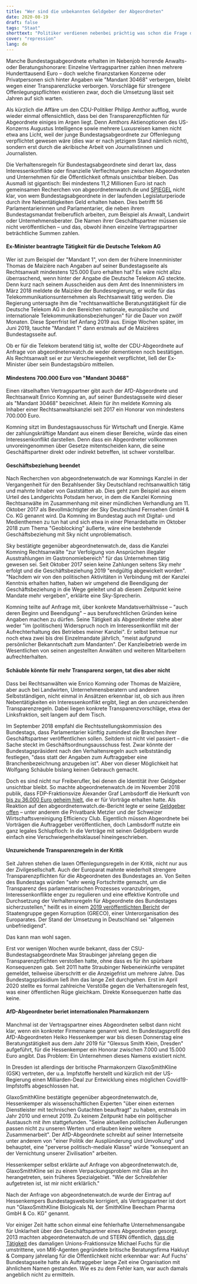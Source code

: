 ```yaml
---
title: "Wer sind die unbekannten Geldgeber der Abgeordneten"
date: 2020-08-19
draft: false
tags: "Staat"
shorttext: "Politiker verdienen nebenbei prächtig was schon die Frage der Unabhängigkeit aufwirft. Aber wer sind die unbekannten Geldgeber die eine Gruppe umfasst?"
cover: "repression"
lang: de
---
```


Manche Bundestagsabgeordnete erhalten im Nebenjob horrende Anwalts- oder Beratungshonorare: Einzelne Vertragspartner zahlen ihnen mehrere Hunderttausend Euro – doch welche finanzstarken Konzerne oder Privatpersonen sich hinter Angaben wie "Mandant 30468" verbergen, bleibt wegen einer Transparenzlücke verborgen. Vorschläge für strengere Offenlegungspflichten existieren zwar, doch die Umsetzung lässt seit Jahren auf sich warten.

Als kürzlich die Affäre um den CDU-Politiker Philipp Amthor aufflog, wurde wieder einmal offensichtlich, dass bei den Transparenzpflichten für Abgeordnete einiges im Argen liegt. Denn Amthors Aktienoptionen des US-Konzerns Augustus Intelligence sowie mehrere Luxusreisen kamen nicht etwa ans Licht, weil der junge Bundestagsabgeordnete zur Offenlegung verpflichtet gewesen wäre (dies war er nach jetzigem Stand nämlich nicht), sondern erst durch die akribische Arbeit von Journalistinnen und Journalisten.

Die Verhaltensregeln für Bundestagsabgeordnete sind derart lax, dass Interessenkonflikte oder finanzielle Verflechtungen zwischen Abgeordneten und Unternehmen für die Öffentlichkeit oftmals unsichtbar bleiben. Das Ausmaß ist gigantisch: Bei mindestens 11,2 Millionen Euro ist nach gemeinsamen Recherchen von abgeordnetenwatch.de und [SPIEGEL](https://www.spiegel.de/politik/deutschland/nebentaetigkeiten-was-bundestagsabgeordnete-nebenher-verdienen-a-e4650f15-5ea8-49b9-b802-2e5570236c6d "Was Bundestagsabgeordnete nebenher verdienen") nicht klar, von wem Bundestagsabgeordnete in der laufenden Legislaturperiode durch ihre Nebentätigkeiten Geld erhalten haben. Dies betrifft 56 Parlamentarierinnen und Parlamentarier, die neben ihrem Bundestagsmandat freiberuflich arbeiten, zum Beispiel als Anwalt, Landwirt oder Unternehmensberater. Die Namen ihrer Geschäftspartner müssen sie nicht veröffentlichen – und das, obwohl ihnen einzelne Vertragspartner beträchtliche Summen zahlen.

#### Ex-Minister beantragte Tätigkeit für die Deutsche Telekom AG

Wer ist zum Beispiel der "Mandant 1", von dem der frühere Innenminister Thomas de Maizière nach Angaben auf seiner Bundestagsseite als Rechtsanwalt mindestens 125.000 Euro erhalten hat? Es wäre nicht allzu überraschend, wenn hinter der Angabe die Deutsche Telekom AG steckte. Denn kurz nach seinem Ausscheiden aus dem Amt des Innenministers im März 2018 meldete de Maizière der Bundesregierung, er wolle für das Telekommunikationsunternehmen als Rechtsanwalt tätig werden. Die Regierung untersagte ihm die "rechtsanwaltliche Beratungstätigkeit für die Deutsche Telekom AG in den Bereichen nationale, europäische und internationale Telekommunikationsbeziehungen" für die Dauer von zwölf Monaten. Diese Sperrfrist lief Anfang 2019 aus. Einige Wochen später, im Juni 2019, tauchte "Mandant 1" dann erstmals auf de Maizières Bundestagsseite auf.

Ob er für die Telekom beratend tätig ist, wollte der CDU-Abgeordnete auf Anfrage von abgeordnetenwatch.de weder dementieren noch bestätigen. Als Rechtsanwalt sei er zur Verschwiegenheit verpflichtet, ließ der Ex-Minister über sein Bundestagsbüro mitteilen.

#### Mindestens 700.000 Euro von "Mandant 30468"

Einen rätselhaften Vertragspartner gibt auch der AfD-Abgeordnete und Rechtsanwalt Enrico Komning an, auf seiner Bundestagsseite wird dieser als "Mandant 30468" bezeichnet. Allein für ihn meldete Komning als Inhaber einer Rechtsanwaltskanzlei seit 2017 ein Honorar von mindestens 700.000 Euro.

Komning sitzt im Bundestagsausschuss für Wirtschaft und Energie. Käme der zahlungskräftige Mandant aus einem dieser Bereiche, würde das einen Interessenkonflikt darstellen. Denn dass ein Abgeordneter vollkommen unvoreingenommen über Gesetze mitentscheiden kann, die seine Geschäftspartner direkt oder indirekt betreffen, ist schwer vorstellbar.

#### Geschäftsbeziehung beendet

Nach Recherchen von abgeordnetenwatch.de war Komnings Kanzlei in der Vergangenheit für den Bezahlsender Sky Deutschland rechtsanwaltlich tätig und mahnte Inhaber von Gaststätten ab. Dies geht zum Beispiel aus einem Urteil des Landgerichts Potsdam hervor, in dem die Kanzlei Komning Rechtsanwälte im Zusammenhang mit einer mündlichen Verhandlung am 11. Oktober 2017 als Bevollmächtigter der Sky Deutschland Fernsehen GmbH & Co. KG genannt wird. Da Komning im Bundestag auch mit Digital- und Medienthemen zu tun hat und sich etwa in einer Plenardebatte im Oktober 2018 zum Thema "Geoblocking" äußerte, wäre eine bestehende Geschäftsbeziehung mit Sky nicht unproblematisch.

Sky bestätigte gegenüber abgeordnetenwatch.de, dass die Kanzlei Komning Rechtsanwälte "zur Verfolgung von Ansprüchen illegaler Ausstrahlungen im Gastronomiebereich" für das Unternehmen tätig gewesen sei. Seit Oktober 2017 seien keine Zahlungen seitens Sky mehr erfolgt und die Geschäftsbeziehung 2019 "endgültig abgewickelt worden". "Nachdem wir von den politischen Aktivitäten in Verbindung mit der Kanzlei Kenntnis erhalten hatten, haben wir umgehend die Beendigung der Geschäftsbeziehung in die Wege geleitet und ab diesem Zeitpunkt keine Mandate mehr vergeben", erklärte eine Sky-Sprecherin.

Komning teilte auf Anfrage mit, über konkrete Mandatsverhältnisse – "auch deren Beginn und Beendigung" – aus berufsrechtlichen Gründen keine Angaben machen zu dürfen. Seine Tätigkeit als Abgeordneter stehe aber weder "im (politischen) Widerspruch noch im Interessenkonflikt mit der Aufrechterhaltung des Betriebes meiner Kanzlei". Er selbst betreue nur noch etwa zwei bis drei Einzelmandate jährlich, "meist aufgrund persönlicher Bekanntschaft zum Mandanten". Der Kanzleibetrieb werde im Wesentlichen von seinen angestellten Anwälten und weiteren Mitarbeitern aufrechterhalten.

#### Schäuble könnte für mehr Transparenz sorgen, tat dies aber nicht

Dass bei Rechtsanwälten wie Enrico Komning oder Thomas de Maizière, aber auch bei Landwirten, Unternehmensberatern und anderen Selbstständigen, nicht einmal in Ansätzen erkennbar ist, ob sich aus ihren Nebentätigkeiten ein Interessenkonflikt ergibt, liegt an den unzureichenden Transparenzregeln. Dabei liegen konkrete Transparenzvorschläge, etwa der Linksfraktion, seit langem auf dem Tisch.

Im September 2018 empfahl die Rechtsstellungskommission des Bundestags, dass Parlamentarier künftig zumindest die Branchen ihrer Geschäftspartner veröffentlichen sollen. Seitdem ist nicht viel passiert – die Sache steckt im Geschäftsordnungsausschuss fest. Zwar könnte der Bundestagspräsident nach den Verhaltensregeln auch selbstständig festlegen, "dass statt der Angaben zum Auftraggeber eine Branchenbezeichnung anzugeben ist". Aber von dieser Möglichkeit hat Wolfgang Schäuble bislang keinen Gebrauch gemacht.

Doch es sind nicht nur Freiberufler, bei denen die Identität ihrer Geldgeber unsichtbar bleibt. So machte abgeordnetenwatch.de im November 2018 publik, dass FDP-Fraktionsvize Alexander Graf Lambsdorff die Herkunft von [bis zu 36.000 Euro geheim hielt](https://www.abgeordnetenwatch.de/blog/nebentaetigkeiten/fdp-fraktionsvize-haelt-herkunft-von-vortragshonoraren-geheim "FDP-Fraktionsvize hält Herkunft von Vortragshonoraren geheim"), die er für Vorträge erhalten hatte. Als Reaktion auf den abgeordnetenwatch.de-Bericht legte er seine [Geldgeber offen](https://www.abgeordnetenwatch.de/blog/nebentaetigkeiten/nach-abgeordnetenwatchde-bericht-fdp-fraktionsvize-legt-geldgeber-offen-und "Nach abgeordnetenwatch.de-Bericht: FDP-Fraktionsvize legt Geldgeber offen – und wirft neue Fragen auf") – unter anderem die Privatbank Metzler und der Schweizer Wirtschaftsvereinigung Efficiency Club. Eigentlich müssen Abgeordnete bei Vorträgen die Auftraggeber veröffentlichen, doch Lambsdorff nutzte ein ganz legales Schlupfloch: In die Verträge mit seinen Geldgebern wurde einfach eine Verschwiegenheitsklausel hineingeschrieben.

#### Unzureichende Transparenzregeln in der Kritik

Seit Jahren stehen die laxen Offenlegungsregeln in der Kritik, nicht nur aus der Zivilgesellschaft. Auch der Europarat mahnte wiederholt strengere Transparenzpflichten für die Abgeordneten des Bundestages an. Von Seiten des Bundestags würden "sehr wenig Fortschritte gemacht, um die Transparenz des parlamentarischen Prozesses voranzubringen, Interessenkonflikte enger zu regulieren und eine effektive Kontrolle und Durchsetzung der Verhaltensregeln für Abgeordnete des Bundestages sicherzustellen," heißt es in einem [2019 veröffentlichten Bericht](/static/downloads/GrecoRC4-2019-17-Final-de-Deutschland-2ndRC-PUBLIK.pdf "GRECO - STAATENGRUPPE GEGEN KORRUPTION") der Staatengruppe gegen Korruption (GRECO), einer Unterorganisation des Europarates. Der Stand der Umsetzung in Deutschland sei "allgemein unbefriedigend".

Das kann man wohl sagen.

Erst vor wenigen Wochen wurde bekannt, dass der CSU-Bundestagsabgeordnete Max Straubinger jahrelang gegen die Transparenzpflichten verstoßen hatte, ohne dass es für ihn spürbare Konsequenzen gab. Seit 2011 hatte Straubinger Nebeneinkünfte verspätet gemeldet, teilweise überschritt er die Anzeigefrist um mehrere Jahre. Das Bundestagspräsidium ließ ihm das lange Zeit durchgehen. Erst im April 2020 stellte es formal zahlreiche Verstöße gegen die Verhaltensregeln fest, was einer öffentlichen Rüge gleichkam. Direkte Konsequenzen hatte das keine.

#### AfD-Abgeordneter beriet internationalen Pharmakonzern

Manchmal ist der Vertragspartner eines Abgeordneten selbst dann nicht klar, wenn ein konkreter Firmenname genannt wird. Im Bundestagsprofil des AfD-Abgeordneten Heiko Hessenkemper war bis diesen Donnerstag eine Beratungstätigkeit aus dem Jahr 2019 für "Glexsus Smith Klein, Dresden" aufgeführt, für die Hessenkemper ein Honorar zwischen 7.000 und 15.000 Euro angibt. Das Problem: Ein Unternehmen dieses Namens existiert nicht.

In Dresden ist allerdings der britische Pharmakonzern GlaxoSmithKline (GSK) vertreten, der u.a. Impfstoffe herstellt und kürzlich mit der US-Regierung einen Milliarden-Deal zur Entwicklung eines möglichen Covid19-Impfstoffs abgeschlossen hat.

GlaxoSmithKline bestätigte gegenüber abgeordnetenwatch.de, Hessenkemper als wissenschaftlichen Experten "über einen externen Dienstleister mit technischen Gutachten beauftragt" zu haben, erstmals im Jahr 2010 und erneut 2019. Zu keinem Zeitpunkt habe ein politischer Austausch mit ihm stattgefunden. "Seine aktuellen politischen Äußerungen passen nicht zu unseren Werten und erlauben keine weitere Zusammenarbeit". Der AfD-Abgeordnete schreibt auf seiner Internetseite unter anderem von "einer Politik der Ausplünderung und Umvolkung" und behauptet, eine "perverse politisch-mediale Klasse" würde "konsequent an der Vernichtung unserer Zivilisation" arbeiten.

Hessenkemper selbst erklärte auf Anfrage von abgeordnetenwatch.de, GlaxoSmithKline sei zu einem Verpackungsproblem mit Glas an ihn herangetreten, sein früheres Spezialgebiet. "Wie der Schreibfehler aufgetreten ist, ist mir nicht erklärlich."

Nach der Anfrage von abgeordnetenwatch.de wurde der Eintrag auf Hessenkempers Bundestagswebsite korrigiert, als Vertragspartner ist dort nun "GlaxoSmithKline Biologicals NL der SmithKline Beecham Pharma GmbH & Co. KG" genannt.

Vor einiger Zeit hatte schon einmal eine fehlerhafte Unternehmensangabe für Unklarheit über den Geschäftspartner eines Abgeordneten gesorgt. 2013 machten abgeordnetenwatch.de und STERN öffentlich, [dass die Tätigkeit](https://www.abgeordnetenwatch.de/blog/lobbyismus/michael-fuchs-kassierte-jahrelang-geld-von-nebuloeser-beratungsfirma-updates "Michael Fuchs kassierte jahrelang Geld von nebulöser Beratungsfirma") des damaligen Unions-Fraktionsvize Michael Fuchs für die umstrittene, von MI6-Agenten gegründete britische Beratungsfirma Hakluyt & Company jahrelang für die Öffentlichkeit nicht erkennbar war: Auf Fuchs' Bundestagsseite hatte als Auftraggeber lange Zeit eine Organisation mit ähnlichem Namen gestanden. Wie es zu dem Fehler kam, war auch damals angeblich nicht zu ermitteln.
